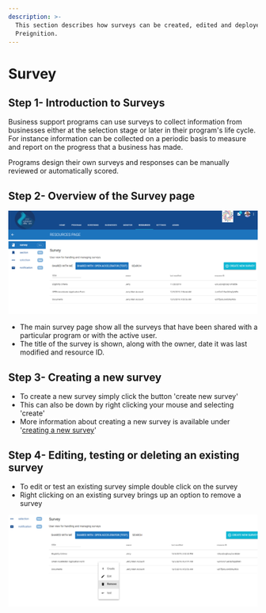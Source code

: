 ```yaml
---
description: >-
  This section describes how surveys can be created, edited and deployed in
  Preignition.
---
```


# Survey

## Step 1- Introduction to Surveys

Business support programs can use surveys to collect information from businesses either at the selection stage or later in their program's life cycle.  For instance information can be collected on a periodic basis to measure and report on the progress that a business has made.

Programs design their own surveys and responses can be manually reviewed or automatically scored. 

## Step 2- Overview of the Survey page

![](../../../../.gitbook/assets/image%20%2892%29.png)

* The main survey page show all the surveys that have been shared with a particular program or with the active user.
* The title of the survey is shown, along with the owner, date it was last modified and resource ID.

## Step 3- Creating a new survey

* To create a new survey simply click the button 'create new survey'
* This can also be down by right clicking your mouse and selecting 'create'
* More information about creating a new survey is available under '[creating a new survey](creating-a-new-survey-beta.md)'

## Step 4- Editing, testing or deleting an existing survey

* To edit or test an existing survey simple double click on the survey 
* Right clicking on an existing survey brings up an option to remove a survey

![](../../../../.gitbook/assets/image%20%28123%29.png)

### 

